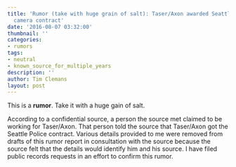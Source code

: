 ```yaml
---
title: 'Rumor (take with huge grain of salt): Taser/Axon awarded Seattle Police body
  camera contract'
date: '2016-08-07 03:32:00'
thumbnail: ''
categories:
- rumors
tags:
- neutral
- known_source_for_multiple_years
description: ''
author: Tim Clemans
layout: post
---
```

This is a **rumor**. Take it with a huge gain of salt. 

According to a confidential source, a person the source met claimed to be working for Taser/Axon. That person told the source that Taser/Axon got the Seattle Police contract. Various details provided to me were removed from drafts of this rumor report in consultation with the source because the source felt that the details would identify him and his source. I have filed public records requests in an effort to confirm this rumor.